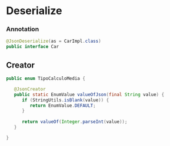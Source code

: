 # Deserialize

### Annotation

```java
@JsonDeserialize(as = CarImpl.class)
public interface Car
```

## Creator

```java
public enum TipoCalculoMedia {

   @JsonCreator
   public static EnumValue valueOfJson(final String value) {
      if (StringUtils.isBlank(value)) {
         return EnumValue.DEFAULT;
      }
   
      return valueOf(Integer.parseInt(value));
   }

}
```

